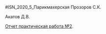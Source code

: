 #ISN_2020_5_Парикмахерская
Прозоров С.К.

Акатов Д.В.

[Отчет практическая работа №2](https://github.com/Sergeres/ISN_2020_5/blob/master/practice2R_ProzorovS.K_AkatovD.V.docx).
